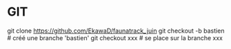 # GIT 

git clone https://github.com/EkawaD/faunatrack_juin
git checkout -b bastien # créé une branche 'bastien'
git checkout xxx # se place sur la branche xxx